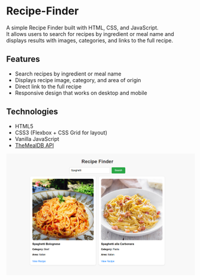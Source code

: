 # Recipe-Finder

A simple Recipe Finder built with HTML, CSS, and JavaScript.  
It allows users to search for recipes by ingredient or meal name and displays results with images, categories, and links to the full recipe.

## Features
- Search recipes by ingredient or meal name
- Displays recipe image, category, and area of origin
- Direct link to the full recipe
- Responsive design that works on desktop and mobile

## Technologies
- HTML5
- CSS3 (Flexbox + CSS Grid for layout)
- Vanilla JavaScript
- [TheMealDB API](https://www.themealdb.com/api.php)

<img src="Recipe Finder/pictures/RecipeFinder.png" alt="Recipe Finder preview" width="1000">

